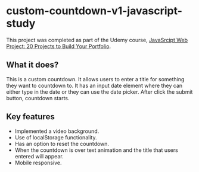 # custom-countdown-v1-javascript-study

This project was completed as part of the Udemy course, [JavaSrcipt Web Project: 20 Projects to Build Your Portfolio](https://www.udemy.com/course/javascript-web-projects-to-build-your-portfolio-resume/).

## What it does?

This is a custom countdown. It allows users to enter a title for something they want to countdown to. It has an input date element where they can either type in the date or they can use the date picker. After click the submit button, countdown starts.

## Key features

- Implemented a video background.
- Use of localStorage functionality.
- Has an option to reset the countdown.
- When the countdown is over text animation and the title that users entered will appear.
- Mobile responsive.